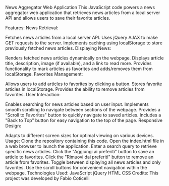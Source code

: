 News Aggregator Web Application
This JavaScript code powers a news aggregator web application that retrieves news articles from a local server API and allows users to save their favorite articles.

Features:
News Retrieval:

Fetches news articles from a local server API.
Uses jQuery AJAX to make GET requests to the server.
Implements caching using localStorage to store previously fetched news articles.
Displaying News:

Renders fetched news articles dynamically on the webpage.
Displays article title, description, image (if available), and a link to read more.
Provides functionality to mark articles as favorites and adds/removes them from localStorage.
Favorites Management:

Allows users to add articles to favorites by clicking a button.
Stores favorite articles in localStorage.
Provides the ability to remove articles from favorites.
User Interaction:

Enables searching for news articles based on user input.
Implements smooth scrolling to navigate between sections of the webpage.
Provides a "Scroll to Favorites" button to quickly navigate to saved articles.
Includes a "Back to Top" button for easy navigation to the top of the page.
Responsive Design:

Adapts to different screen sizes for optimal viewing on various devices.
Usage:
Clone the repository containing this code.
Open the index.html file in a web browser to launch the application.
Enter a search query to retrieve specific news articles.
Click the "Aggiungi ai preferiti" button to save an article to favorites.
Click the "Rimuovi dai preferiti" button to remove an article from favorites.
Toggle between displaying all news articles and only favorites.
Use the scroll buttons for convenient navigation within the webpage.
Technologies Used:
JavaScript
jQuery
HTML
CSS
Credits:
This project was developed by Fabio Coticelli
